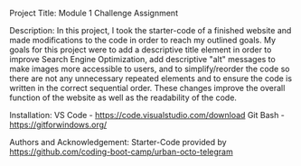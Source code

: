 Project Title: Module 1 Challenge Assignment

Description: In this project, I took the starter-code of a finished website and made modifications to the code in order to reach my outlined goals. My goals for this project were to add a descriptive title element in order to improve Search Engine Optimization, add descriptive "alt" messages to make images more accessible to users, and to simplify/reorder the code so there are not any unnecessary repeated elements and to ensure the code is written in the correct sequential order. These changes improve the overall function of the website as well as the readability of the code. 

Installation: VS Code - https://code.visualstudio.com/download
              Git Bash - https://gitforwindows.org/

Authors and Acknowledgement: Starter-Code provided by https://github.com/coding-boot-camp/urban-octo-telegram


